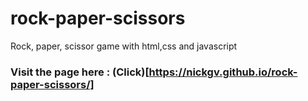 # rock-paper-scissors
Rock, paper, scissor game with html,css and javascript


### Visit the page here : (Click)[https://nickgv.github.io/rock-paper-scissors/]
